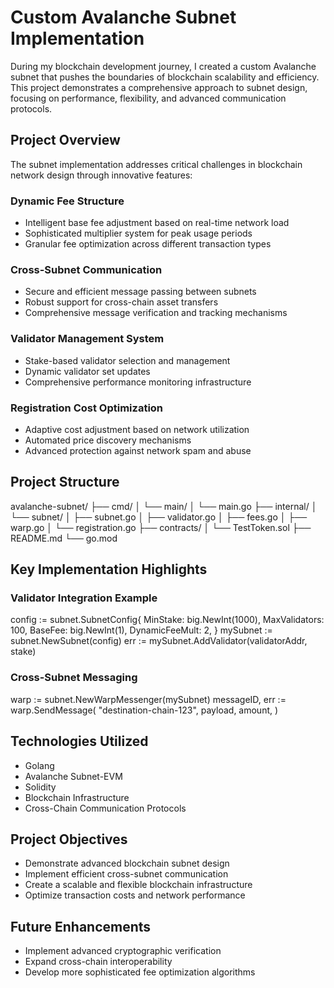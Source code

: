 # Custom Avalanche Subnet Implementation

During my blockchain development journey, I created a custom Avalanche subnet that pushes the boundaries of blockchain scalability and efficiency. This project demonstrates a comprehensive approach to subnet design, focusing on performance, flexibility, and advanced communication protocols.

## Project Overview

The subnet implementation addresses critical challenges in blockchain network design through innovative features:

### Dynamic Fee Structure
- Intelligent base fee adjustment based on real-time network load
- Sophisticated multiplier system for peak usage periods
- Granular fee optimization across different transaction types

### Cross-Subnet Communication
- Secure and efficient message passing between subnets
- Robust support for cross-chain asset transfers
- Comprehensive message verification and tracking mechanisms

### Validator Management System
- Stake-based validator selection and management
- Dynamic validator set updates
- Comprehensive performance monitoring infrastructure

### Registration Cost Optimization
- Adaptive cost adjustment based on network utilization
- Automated price discovery mechanisms
- Advanced protection against network spam and abuse

## Project Structure
avalanche-subnet/
├── cmd/
│   └── main/
│       └── main.go
├── internal/
│   └── subnet/
│       ├── subnet.go
│       ├── validator.go
│       ├── fees.go
│       ├── warp.go
│       └── registration.go
├── contracts/
│   └── TestToken.sol
├── README.md
└── go.mod

## Key Implementation Highlights

### Validator Integration Example
config := subnet.SubnetConfig{
   MinStake:       big.NewInt(1000),
   MaxValidators:  100,
   BaseFee:        big.NewInt(1),
   DynamicFeeMult: 2,
}
mySubnet := subnet.NewSubnet(config)
err := mySubnet.AddValidator(validatorAddr, stake)

### Cross-Subnet Messaging
warp := subnet.NewWarpMessenger(mySubnet)
messageID, err := warp.SendMessage(
   "destination-chain-123",
   payload,
   amount,
)

## Technologies Utilized
- Golang
- Avalanche Subnet-EVM
- Solidity
- Blockchain Infrastructure
- Cross-Chain Communication Protocols

## Project Objectives
- Demonstrate advanced blockchain subnet design
- Implement efficient cross-subnet communication
- Create a scalable and flexible blockchain infrastructure
- Optimize transaction costs and network performance

## Future Enhancements
- Implement advanced cryptographic verification
- Expand cross-chain interoperability
- Develop more sophisticated fee optimization algorithms
